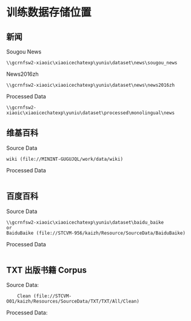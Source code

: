 # 训练数据存储位置

## 新闻
Sougou News 
```
\\gcrnfsw2-xiaoic\xiaoicechatexp\yuniu\dataset\news\sougou_news
```

News2016zh
```
\\gcrnfsw2-xiaoic\xiaoicechatexp\yuniu\dataset\news\news2016zh
```

Processed Data
```
\\gcrnfsw2-xiaoic\xiaoicechatexp\yuniu\dataset\processed\monolingual\news
```

## 维基百科
Source Data
```
wiki (file://MININT-GUGUJQL/work/data/wiki)
```

Processed Data
```

```

## 百度百科
Source Data
```
\\gcrnfsw2-xiaoic\xiaoicechatexp\yuniu\dataset\baidu_baike
or
BaiduBaike (file://STCVM-956/kaizh/Resource/SourceData/BaiduBaike)
```

Processed Data
```

```

## TXT 出版书籍 Corpus
Source Data: 
```
    Clean (file://STCVM-O01/kaizh/Resources/SourceData/TXT/TXT/All/Clean)
```
Processed Data:
